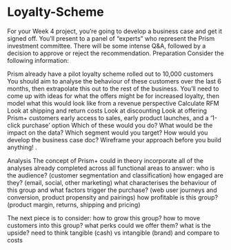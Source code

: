 # Loyalty-Scheme
For your Week 4 project, you’re going to develop a business case and get it signed off. You’ll present to a panel of “experts” who represent the Prism investment committee. There will be some intense Q&A, followed by a decision to approve or reject the recommendation.
Preparation
Consider the following information:

Prism already have a pilot loyalty scheme rolled out to 10,000 customers
You should aim to analyse the behaviour of these customers over the last 6 months, then extrapolate this out to the rest of the business. 
You’ll need to come up with ideas for what the offers might be for increased loyalty, then model what this would look like from a revenue perspective
Calculate RFM
Look at shipping and return costs
Look at discounting
Look at offering Prism+ customers early access to sales, early product launches, and a ‘1-click purchase’ option
Which of these would you do?
What would be the impact on the data?
Which segment would you target?
How would you develop the business case doc?
Wireframe your approach before you build anything!
.

Analysis
The concept of Prism+ could in theory incorporate all of the analyses already completed across all functional areas to answer:
who is the audience? (customer segmentation and classification)
how engaged are they? (email, social, other marketing)
what characterises the behaviour of this group and what factors trigger the purchase? (web user journeys and conversion, product propensity and pairings)
how profitable is this group? (product margin, returns, shipping and pricing)

The next piece is to consider:
how to grow this group? how to move customers into this group?
what perks could we offer them?
what is the upside? need to think tangible (cash) vs intangible (brand) and compare to costs
